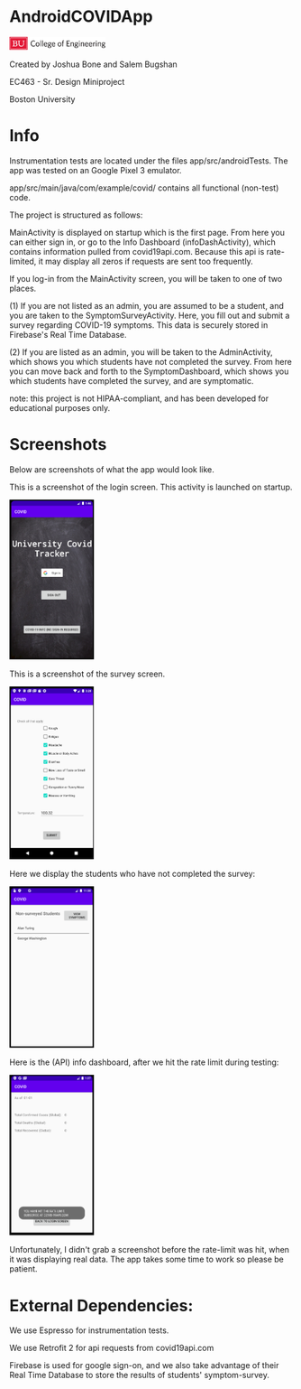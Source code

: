 # AndroidCOVIDApp


<img src="images/eng_logo.jpg" width="170">

Created by Joshua Bone and Salem Bugshan

EC463 - Sr. Design Miniproject 

Boston University

# Info

Instrumentation tests are located under the files app/src/androidTests. 
The app was tested on an Google Pixel 3 emulator.

app/src/main/java/com/example/covid/ contains all functional (non-test) code.

The project is structured as follows:

MainActivity is displayed on startup which is the first page. From here you can either sign in, or go to the Info Dashboard (infoDashActivity), which contains information pulled from covid19api.com. Because this api is rate-limited, it may display all zeros if requests are sent too frequently.

If you log-in from the MainActivity screen, you will be taken to one of two places.

(1) If you are not listed as an admin, you are assumed to be a student, and you are taken to the SymptomSurveyActivity. Here, you fill out and submit a survey regarding COVID-19 symptoms. This data is securely stored in Firebase's Real Time Database.

(2) If you are listed as an admin, you will be taken to the AdminActivity, which shows you which students have not completed the survey. From here you can move back and forth to the SymptomDashboard, which shows you which students have completed the survey, and are symptomatic.


note: this project is not HIPAA-compliant, and has been developed for educational purposes only.

# Screenshots

Below are screenshots of what the app would look like.

This is a screenshot of the login screen. This activity is launched on startup.

<img src="images/welcomeScreen.png" width="150">

This is a screenshot of the survey screen.

<img src="images/survey_screen.png" width="150">

Here we display the students who have not completed the survey:

<img src="images/nonSurveyed.png" width="150">

<img scr="images/symptomaticScreen.png" width="150">

Here is the (API) info dashboard, after we hit the rate limit during testing:

<img src="images/dashboard.png" width="150">

Unfortunately, I didn't grab a screenshot before the rate-limit was hit, when it was displaying real data. The app takes some time to work so please be patient.


# External Dependencies:

We use Espresso for instrumentation tests.

We use Retrofit 2 for api requests from covid19api.com

Firebase is used for google sign-on, and we also take advantage of their Real Time Database to store the results of students' symptom-survey.
